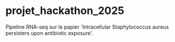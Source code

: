 # projet_hackathon_2025

Pipeline RNA-seq sur le papier 'Intracellular Staphylococcus aureus persisters upon antibiotic exposure'.


